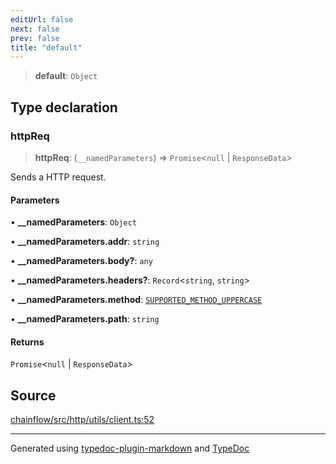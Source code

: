 ```yaml
---
editUrl: false
next: false
prev: false
title: "default"
---
```


> **default**: `Object`

## Type declaration

### httpReq

> **httpReq**: (`__namedParameters`) => `Promise`\<`null` \| `ResponseData`\>

Sends a HTTP request.

#### Parameters

• **\_\_namedParameters**: `Object`

• **\_\_namedParameters\.addr**: `string`

• **\_\_namedParameters\.body?**: `any`

• **\_\_namedParameters\.headers?**: `Record`\<`string`, `string`\>

• **\_\_namedParameters\.method**: [`SUPPORTED_METHOD_UPPERCASE`](/api/http/utils/client/type-aliases/supported_method_uppercase/)

• **\_\_namedParameters\.path**: `string`

#### Returns

`Promise`\<`null` \| `ResponseData`\>

## Source

[chainflow/src/http/utils/client.ts:52](https://github.com/edwinlzs/chainflow/blob/a27a974/src/http/utils/client.ts#L52)

***

Generated using [typedoc-plugin-markdown](https://www.npmjs.com/package/typedoc-plugin-markdown) and [TypeDoc](https://typedoc.org/)
